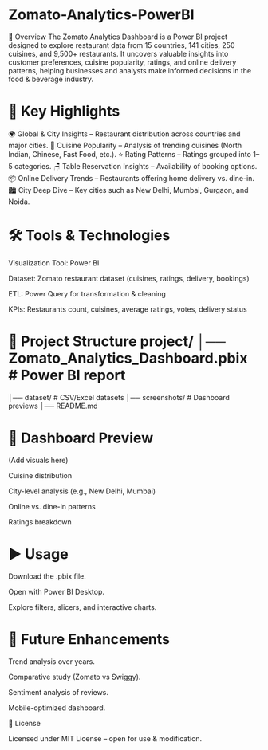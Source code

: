 # Zomato-Analytics-PowerBI
📖 Overview The Zomato Analytics Dashboard is a Power BI project designed to explore restaurant data from 15 countries, 141 cities, 250 cuisines, and 9,500+ restaurants. It uncovers valuable insights into customer preferences, cuisine popularity, ratings, and online delivery patterns, helping businesses and analysts make informed decisions in the food & beverage industry.


# 🚀 Key Highlights

🌍 Global & City Insights – Restaurant distribution across countries and major cities. 🍴 Cuisine Popularity – Analysis of trending cuisines (North Indian, Chinese, Fast Food, etc.). ⭐ Rating Patterns – Ratings grouped into 1–5 categories. 🪑 Table Reservation Insights – Availability of booking options. 📦 Online Delivery Trends – Restaurants offering home delivery vs. dine-in. 🏙️ City Deep Dive – Key cities such as New Delhi, Mumbai, Gurgaon, and Noida.

# 🛠️ Tools & Technologies

Visualization Tool: Power BI

Dataset: Zomato restaurant dataset (cuisines, ratings, delivery, bookings)

ETL: Power Query for transformation & cleaning

KPIs: Restaurants count, cuisines, average ratings, votes, delivery status

# 📂 Project Structure project/ │── Zomato_Analytics_Dashboard.pbix # Power BI report
│── dataset/ # CSV/Excel datasets
│── screenshots/ # Dashboard previews
│── README.md

# 📸 Dashboard Preview

(Add visuals here)

Cuisine distribution

City-level analysis (e.g., New Delhi, Mumbai)

Online vs. dine-in patterns

Ratings breakdown

# ▶️ Usage

Download the .pbix file.

Open with Power BI Desktop.

Explore filters, slicers, and interactive charts.

# 🔮 Future Enhancements

Trend analysis over years.

Comparative study (Zomato vs Swiggy).

Sentiment analysis of reviews.

Mobile-optimized dashboard.

📜 License

Licensed under MIT License – open for use & modification.
